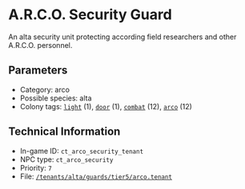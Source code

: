 # A.R.C.O. Security Guard

An alta security unit protecting according field researchers and other A.R.C.O. personnel.

## Parameters

- Category: arco
- Possible species: alta
- Colony tags: [`light`](https://ceterai.github.io/MyEnternia/Wiki/Tags/Light) (1), [`door`](https://ceterai.github.io/MyEnternia/Wiki/Tags/Door) (1), [`combat`](https://ceterai.github.io/MyEnternia/Wiki/Tags/Combat) (12), [`arco`](https://ceterai.github.io/MyEnternia/Wiki/Tags/Arco) (12)

## Technical Information

- In-game ID: `ct_arco_security_tenant`
- NPC type: `ct_arco_security`
- Priority: `7`
- File: [`/tenants/alta/guards/tier5/arco.tenant`](https://github.com/Ceterai/Enternia/blob/main/tenants/alta/guards/tier5/arco.tenant)
